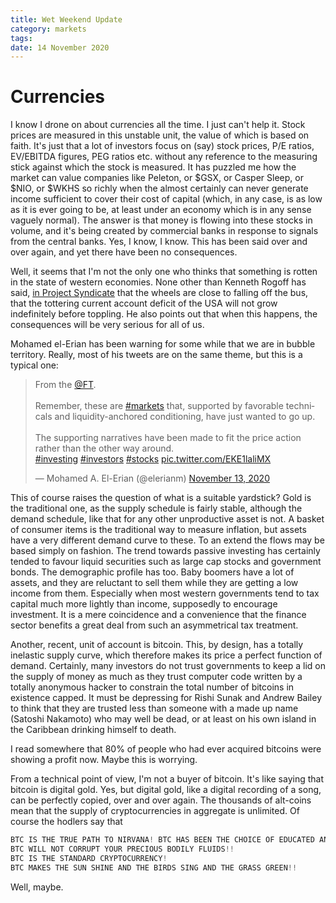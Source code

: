 ```yaml
---
title: Wet Weekend Update
category: markets
tags:
date: 14 November 2020
---
```


# Currencies

I know I drone on about currencies all the time. I just can't help it. Stock prices are measured in this unstable unit, the value of which is based on faith.
It's just that a lot of investors focus on (say) stock prices, P/E ratios, EV/EBITDA figures, PEG ratios etc. without any reference to the measuring stick against which the stock is measured.
It has puzzled me how the market can value companies like Peleton, or $GSX, or Casper Sleep, or $NIO, or $WKHS so richly when the almost certainly can never generate income sufficient to cover their cost of capital (which, in any case, is as low as it is ever going to be, at least under an economy which is in any sense vaguely normal).
The answer is that money is flowing into these stocks in volume, and it's being created by commercial banks in response to signals from the central banks. 
Yes, I know, I know. This has been said over and over again, and yet there have been no consequences.

Well, it seems that I'm not the only one who thinks that something is rotten in the state of western economies. 
None other than Kenneth Rogoff has said, [in Project Syndicate](https://www.project-syndicate.org/commentary/covid19-currency-stability-unlikely-to-persist-long-term-by-kenneth-rogoff-2020-11) that the wheels are close to falling off the bus, that the tottering current account deficit of the USA will not grow indefinitely before toppling. 
He also points out that when this happens, the consequences will be very serious for all of us.

Mohamed el-Erian has been warning for some while that we are in bubble territory. Really, most of his tweets are on the same theme, but this is a typical one:

<blockquote class="twitter-tweet"><p lang="en" dir="ltr">From the <a href="https://twitter.com/FT?ref_src=twsrc%5Etfw">@FT</a>.<br><br>Remember, these are <a href="https://twitter.com/hashtag/markets?src=hash&amp;ref_src=twsrc%5Etfw">#markets</a> that, supported by favorable technicals and liquidity-anchored conditioning, have just wanted to go up. <br><br>The supporting narratives have been made to fit the price action rather than the other way around.<br> <a href="https://twitter.com/hashtag/investing?src=hash&amp;ref_src=twsrc%5Etfw">#investing</a> <a href="https://twitter.com/hashtag/investors?src=hash&amp;ref_src=twsrc%5Etfw">#investors</a> <a href="https://twitter.com/hashtag/stocks?src=hash&amp;ref_src=twsrc%5Etfw">#stocks</a> <a href="https://t.co/EKE1laliMX">pic.twitter.com/EKE1laliMX</a></p>&mdash; Mohamed A. El-Erian (@elerianm) <a href="https://twitter.com/elerianm/status/1327361678514794497?ref_src=twsrc%5Etfw">November 13, 2020</a></blockquote> <script async src="https://platform.twitter.com/widgets.js" charset="utf-8"></script> 

This of course raises the question of what is a suitable yardstick? 
Gold is the traditional one, as the supply schedule is fairly stable, 
although the demand schedule, like that for any other unproductive asset is not.
A basket of consumer items is the traditional way to measure inflation, 
but  assets have a very different demand curve to these. 
To an extend the flows may be based simply on fashion.
The trend towards passive investing has certainly tended to favour liquid securities such as large cap stocks and government bonds.
The demographic profile has too. Baby boomers have a lot of assets, and they are reluctant to sell them while they are getting a low income from them. 
Especially when most western governments tend to tax capital much more lightly than income, supposedly to encourage investment. 
It is a mere coincidence and a convenience that the finance sector benefits a great deal from such an asymmetrical tax treatment. 

Another, recent, unit of account is bitcoin. This, by design, has a totally inelastic supply curve, which therefore makes its price a perfect function of demand. Certainly, many investors do not trust governments to keep a lid on the supply of money as much as they trust computer code written by a totally anonymous hacker to constrain the total number of bitcoins in existence capped. It must be depressing for Rishi Sunak and Andrew Bailey to think that they are trusted less than someone with a made up name (Satoshi Nakamoto) who may well be dead, or at least on his own island in the Caribbean drinking himself to death.

I read somewhere that 80% of people who had ever acquired bitcoins were showing a profit now. Maybe this is worrying.

<blockquote class="imgur-embed-pub" lang="en" data-id="a/kzL09es" data-context="false" ><a href="//imgur.com/a/kzL09es"></a></blockquote><script async src="//s.imgur.com/min/embed.js" charset="utf-8"></script>


From a technical point of view, I'm not a buyer of bitcoin. 
It's like saying that bitcoin is digital gold. 
Yes, but digital gold, like a digital recording of a song, can be perfectly copied, over and over again.
The thousands of alt-coins mean that the supply of cryptocurrencies in aggregate is unlimited.
Of course the hodlers say that 

```typescript
BTC IS THE TRUE PATH TO NIRVANA! BTC HAS BEEN THE CHOICE OF EDUCATED AND IGNORANT ALIKE FOR CENTURIES! 
BTC WILL NOT CORRUPT YOUR PRECIOUS BODILY FLUIDS!! 
BTC IS THE STANDARD CRYPTOCURRENCY! 
BTC MAKES THE SUN SHINE AND THE BIRDS SING AND THE GRASS GREEN!!
```
Well, maybe.




